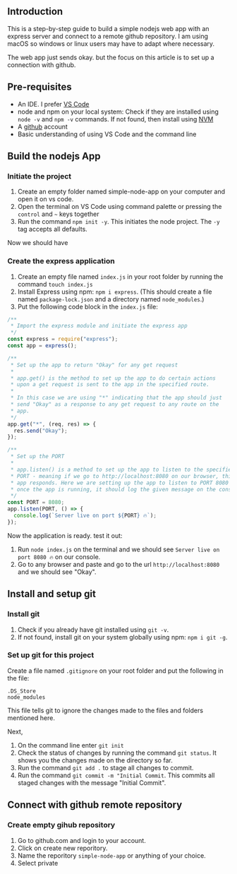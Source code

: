 ## Introduction

This is a step-by-step guide to build a simple nodejs web app with an express server and connect to a remote github repository. I am using macOS so windows or linux users may have to adapt where necessary.

The web app just sends okay. but the focus on this article is to set up a connection with github.

## Pre-requisites

- An IDE. I prefer [VS Code](https://code.visualstudio.com/)
- node and npm on your local system: Check if they are installed using `node -v` and `npm -v` commands. If not found, then install using [NVM](https://github.com/nvm-sh/nvm#installing-and-updating)
- A [github](https://github.com/) account
- Basic understanding of using VS Code and the command line

## Build the nodejs App

### Initiate the project

1. Create an empty folder named simple-node-app on your computer and open it on vs code.
2. Open the terminal on VS Code using command palette or pressing the `control` and `~` keys together
3. Run the command `npm init -y`. This initiates the node project. The `-y` tag accepts all defaults.

Now we should have

### Create the express application

1. Create an empty file named `index.js` in your root folder by running the command `touch index.js`
2. Install Express using npm: `npm i express`. (This should create a file named `package-lock.json` and a directory named `node_modules`.)
3. Put the following code block in the `index.js` file:

```js
/**
 * Import the express module and initiate the express app
 */
const express = require("express");
const app = express();

/**
 * Set up the app to return "Okay" for any get request
 *
 * app.get() is the method to set up the app to do certain actions
 * upon a get request is sent to the app in the specified route.
 *
 * In this case we are using "*" indicating that the app should just
 * send "Okay" as a response to any get request to any route on the
 * app.
 */
app.get("*", (req, res) => {
  res.send("Okay");
});

/**
 * Set up the PORT
 *
 * app.listen() is a method to set up the app to listen to the specified
 * PORT - meaning if we go to http://localhost:8080 on our browser, this
 * app responds. Here we are setting up the app to listen to PORT 8080 and
 * once the app is running, it should log the given message on the console.
 */
const PORT = 8080;
app.listen(PORT, () => {
  console.log(`Server live on port ${PORT} 🔥`);
});
```

Now the application is ready. test it out:

1. Run `node index.js` on the terminal and we should see `Server live on port 8080 🔥` on our console.
2. Go to any browser and paste and go to the url `http://localhost:8080` and we should see "Okay".

## Install and setup git

### Install git

1. Check if you already have git installed using `git -v`.
2. If not found, install git on your system globally using npm: `npm i git -g`.

### Set up git for this project

Create a file named `.gitignore` on your root folder and put the following in the file:

```gitignore
.DS_Store
node_modules
```

This file tells git to ignore the changes made to the files and folders mentioned here.

Next,

1. On the command line enter `git init`
2. Check the status of changes by running the command `git status`. It shows you the changes made on the directory so far.
3. Run the command `git add .` to stage all changes to commit.
4. Run the command `git commit -m "Initial Commit`. This commits all staged changes with the message "Initial Commit".

## Connect with github remote repository

### Create empty gihub repository

1. Go to github.com and login to your account.
2. Click on create new reporitory.
3. Name the reporitory `simple-node-app` or anything of your choice.
4. Select private
